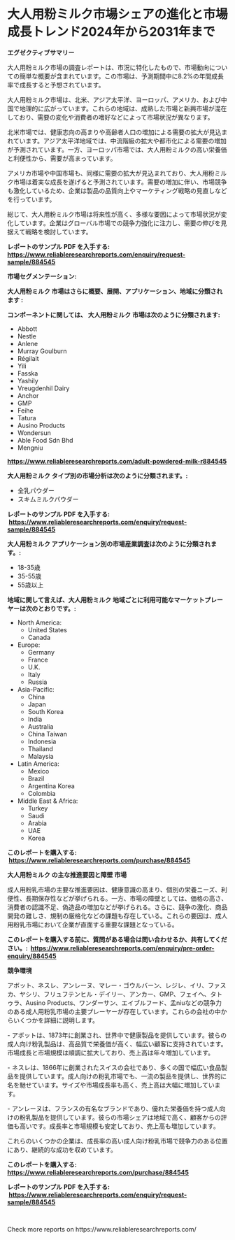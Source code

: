 <p><h1>大人用粉ミルク市場シェアの進化と市場成長トレンド2024年から2031年まで</h1></p><p><strong>エグゼクティブサマリー</strong></p>
<p><p>大人用粉ミルク市場の調査レポートは、市況に特化したもので、市場動向についての簡単な概要が含まれています。この市場は、予測期間中に8.2%の年間成長率で成長すると予想されています。</p><p>大人用粉ミルク市場は、北米、アジア太平洋、ヨーロッパ、アメリカ、および中国で地理的に広がっています。これらの地域は、成熟した市場と新興市場が混在しており、需要の変化や消費者の嗜好などによって市場状況が異なります。</p><p>北米市場では、健康志向の高まりや高齢者人口の増加による需要の拡大が見込まれています。アジア太平洋地域では、中流階級の拡大や都市化による需要の増加が予測されています。一方、ヨーロッパ市場では、大人用粉ミルクの高い栄養価と利便性から、需要が高まっています。</p><p>アメリカ市場や中国市場も、同様に需要の拡大が見込まれており、大人用粉ミルク市場は着実な成長を遂げると予測されています。需要の増加に伴い、市場競争も激化しているため、企業は製品の品質向上やマーケティング戦略の見直しなどを行っています。</p><p>総じて、大人用粉ミルク市場は将来性が高く、多様な要因によって市場状況が変化しています。企業はグローバル市場での競争力強化に注力し、需要の伸びを見据えて戦略を検討しています。</p></p>
<p><strong>レポートのサンプル PDF を入手する: <a href="https://www.reliableresearchreports.com/enquiry/request-sample/884545">https://www.reliableresearchreports.com/enquiry/request-sample/884545</a></strong></p>
<p><strong>市場セグメンテーション:</strong></p>
<p><strong> 大人用粉ミルク 市場はさらに概要、展開、アプリケーション、地域に分類されます :</strong></p>
<p><strong>コンポーネントに関しては、 大人用粉ミルク 市場は次のように分類されます: &nbsp;</strong></p>
<p><ul><li>Abbott</li><li>Nestle</li><li>Anlene</li><li>Murray Goulburn</li><li>Régilait</li><li>Yili</li><li>Fasska</li><li>Yashily</li><li>Vreugdenhil Dairy</li><li>Anchor</li><li>GMP</li><li>Feihe</li><li>Tatura</li><li>Ausino Products</li><li>Wondersun</li><li>Able Food Sdn Bhd</li><li>Mengniu</li></ul></p>
<p><strong><a href="https://www.reliableresearchreports.com/adult-powdered-milk-r884545">https://www.reliableresearchreports.com/adult-powdered-milk-r884545</a></strong></p>
<p><strong> 大人用粉ミルク タイプ別の市場分析は次のように分類されます。:</strong></p>
<p><ul><li>全乳パウダー</li><li>スキムミルクパウダー</li></ul></p>
<p><strong>レポートのサンプル PDF を入手する: &nbsp;<a href="https://www.reliableresearchreports.com/enquiry/request-sample/884545">https://www.reliableresearchreports.com/enquiry/request-sample/884545</a></strong></p>
<p><strong> 大人用粉ミルク アプリケーション別の市場産業調査は次のように分類されます。:</strong></p>
<p><ul><li>18-35歳</li><li>35-55歳</li><li>55歳以上</li></ul></p>
<p><strong>地域に関して言えば、大人用粉ミルク 地域ごとに利用可能なマーケットプレーヤーは次のとおりです。:</strong></p>
<p><ul>
    <li>
        North America:
        <ul>
            <li>United States</li>
            <li>Canada</li>
        </ul>
    </li>
    <li>
        Europe:
        <ul>
            <li>Germany</li>
            <li>France</li>
            <li>U.K.</li>
            <li>Italy</li>
            <li>Russia</li>
        </ul>
    </li>
    <li>
        Asia-Pacific:
        <ul>
            <li>China</li>
            <li>Japan</li>
            <li>South Korea</li>
            <li>India</li>
            <li>Australia</li>
            <li>China Taiwan</li>
            <li>Indonesia</li>
            <li>Thailand</li>
            <li>Malaysia</li>
        </ul>
    </li>
    <li>
        Latin America:
        <ul>
            <li>Mexico</li>
            <li>Brazil</li>
            <li>Argentina Korea</li>
            <li>Colombia</li>
        </ul>
    </li>
    <li>
        Middle East & Africa:
        <ul>
            <li>Turkey</li>
            <li>Saudi</li>
            <li>Arabia</li>
            <li>UAE</li>
            <li>Korea</li>
        </ul>
    </li>
    </ul></p>
<p><strong>このレポートを購入する: &nbsp;<a href="https://www.reliableresearchreports.com/purchase/884545">https://www.reliableresearchreports.com/purchase/884545</a></strong></p>
<p><strong>大人用粉ミルク の主な推進要因と障壁 市場</strong></p>
<p><p>成人用粉乳市場の主要な推進要因は、健康意識の高まり、個別の栄養ニーズ、利便性、長期保存性などが挙げられる。一方、市場の障壁としては、価格の高さ、消費者の認識不足、偽造品の増加などが挙げられる。さらに、競争の激化、商品開発の難しさ、規制の厳格化などの課題も存在している。これらの要因は、成人用粉乳市場において企業が直面する重要な課題となっている。</p></p>
<p><strong>このレポートを購入する前に、質問がある場合は問い合わせるか、共有してください。:&nbsp; <a href="https://www.reliableresearchreports.com/enquiry/pre-order-enquiry/884545">https://www.reliableresearchreports.com/enquiry/pre-order-enquiry/884545</a></strong></p>
<p><strong>競争環境</strong></p>
<p><p>アボット、ネスレ、アンレーヌ、マレー・ゴウルバーン、レジレ、イリ、ファスカ、ヤシリ、フリュフテンヒル・デイリー、アンカー、GMP、フェイヘ、タトゥラ、Ausino Products、ワンダーサン、エイブルフード、孟niuなどの競争力のある成人用粉乳市場の主要プレーヤーが存在しています。これらの会社の中からいくつかを詳細に説明します。</p><p>- アボットは、1873年に創業され、世界中で健康製品を提供しています。彼らの成人向け粉乳製品は、高品質で栄養価が高く、幅広い顧客に支持されています。市場成長と市場規模は順調に拡大しており、売上高は年々増加しています。</p><p>- ネスレは、1866年に創業されたスイスの会社であり、多くの国で幅広い食品製品を提供しています。成人向けの粉乳市場でも、一流の製品を提供し、世界的に名を馳せています。サイズや市場成長率も高く、売上高は大幅に増加しています。</p><p>- アンレーヌは、フランスの有名なブランドであり、優れた栄養価を持つ成人向けの粉乳製品を提供しています。彼らの市場シェアは地域で高く、顧客からの評価も高いです。成長率と市場規模も安定しており、売上高も増加しています。</p><p>これらのいくつかの企業は、成長率の高い成人向け粉乳市場で競争力のある位置にあり、継続的な成功を収めています。</p></p>
<p><strong>このレポートを購入する: &nbsp; <a href="https://www.reliableresearchreports.com/purchase/884545">https://www.reliableresearchreports.com/purchase/884545</a></strong></p>
<p><strong>レポートのサンプル PDF を入手する: &nbsp;<a href="https://www.reliableresearchreports.com/enquiry/request-sample/884545">https://www.reliableresearchreports.com/enquiry/request-sample/884545</a></strong><strong></strong></p>
<p>&nbsp;</p>
<p>Check more reports on https://www.reliableresearchreports.com/</p>